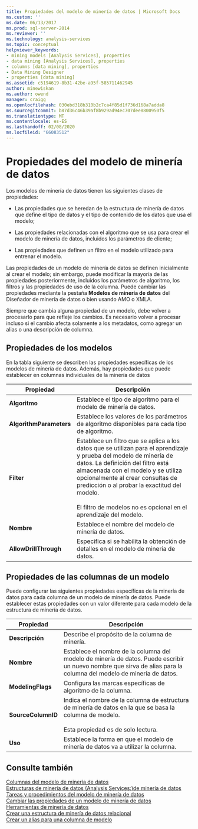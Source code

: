 ```yaml
---
title: Propiedades del modelo de minería de datos | Microsoft Docs
ms.custom: ''
ms.date: 06/13/2017
ms.prod: sql-server-2014
ms.reviewer: ''
ms.technology: analysis-services
ms.topic: conceptual
helpviewer_keywords:
- mining models [Analysis Services], properties
- data mining [Analysis Services], properties
- columns [data mining], properties
- Data Mining Designer
- properties [data mining]
ms.assetid: c5194619-8b31-42be-a95f-585711462945
author: minewiskan
ms.author: owend
manager: craigg
ms.openlocfilehash: 030ebd318b310b2c7ca4f85d1f736d168a7adda8
ms.sourcegitcommit: b87d36c46b39af8b929ad94ec707dee8800950f5
ms.translationtype: MT
ms.contentlocale: es-ES
ms.lasthandoff: 02/08/2020
ms.locfileid: "66083512"
---
```

# <a name="mining-model-properties"></a>Propiedades del modelo de minería de datos
  Los modelos de minería de datos tienen las siguientes clases de propiedades:  
  
-   Las propiedades que se heredan de la estructura de minería de datos que define el tipo de datos y el tipo de contenido de los datos que usa el modelo;  
  
-   Las propiedades relacionadas con el algoritmo que se usa para crear el modelo de minería de datos, incluidos los parámetros de cliente;  
  
-   Las propiedades que definen un filtro en el modelo utilizado para entrenar el modelo.  
  
 Las propiedades de un modelo de minería de datos se definen inicialmente al crear el modelo; sin embargo, puede modificar la mayoría de las propiedades posteriormente, incluidos los parámetros de algoritmo, los filtros y las propiedades de uso de la columna. Puede cambiar las propiedades mediante la pestaña **Modelos de minería de datos** del Diseñador de minería de datos o bien usando AMO o XMLA.  
  
 Siempre que cambia alguna propiedad de un modelo, debe volver a procesarlo para que refleje los cambios. Es necesario volver a procesar incluso si el cambio afecta solamente a los metadatos, como agregar un alias o una descripción de columna.  
  
## <a name="properties-of-models"></a>Propiedades de los modelos  
 En la tabla siguiente se describen las propiedades específicas de los modelos de minería de datos. Además, hay propiedades que puede establecer en columnas individuales de la minería de datos  
  
|Propiedad|Descripción|  
|--------------|-----------------|  
|**Algoritmo**|Establece el tipo de algoritmo para el modelo de minería de datos.|  
|**AlgorithmParameters**|Establece los valores de los parámetros de algoritmo disponibles para cada tipo de algoritmo.|  
|**Filter**|Establece un filtro que se aplica a los datos que se utilizan para el aprendizaje y prueba del modelo de minería de datos. La definición del filtro está almacenada con el modelo y se utiliza opcionalmente al crear consultas de predicción o al probar la exactitud del modelo.<br /><br /> El filtro de modelos no es opcional en el aprendizaje del modelo.|  
|**Nombre**|Establece el nombre del modelo de minería de datos.|  
|**AllowDrillThrough**|Especifica si se habilita la obtención de detalles en el modelo de minería de datos.|  
  
## <a name="properties-of-model-columns"></a>Propiedades de las columnas de un modelo  
 Puede configurar las siguientes propiedades específicas de la minería de datos para cada columna de un modelo de minería de datos. Puede establecer estas propiedades con un valor diferente para cada modelo de la estructura de minería de datos.  
  
|Propiedad|Descripción|  
|--------------|-----------------|  
|**Descripción**|Describe el propósito de la columna de minería.|  
|**Nombre**|Establece el nombre de la columna del modelo de minería de datos. Puede escribir un nuevo nombre que sirva de alias para la columna del modelo de minería de datos.|  
|**ModelingFlags**|Configura las marcas específicas de algoritmo de la columna.|  
|**SourceColumnID**|Indica el nombre de la columna de estructura de minería de datos en la que se basa la columna de modelo.<br /><br /> Esta propiedad es de solo lectura.|  
|**Uso**|Establece la forma en que el modelo de minería de datos va a utilizar la columna.|  
  
## <a name="see-also"></a>Consulte también  
 [Columnas del modelo de minería de datos](mining-model-columns.md)   
 [Estructuras de minería de datos &#40;Analysis Services:&#41;de minería de datos](mining-structures-analysis-services-data-mining.md)   
 [Tareas y procedimientos del modelo de minería de datos](mining-model-tasks-and-how-tos.md)   
 [Cambiar las propiedades de un modelo de minería de datos](change-the-properties-of-a-mining-model.md)   
 [Herramientas de minería de datos](data-mining-tools.md)   
 [Crear una estructura de minería de datos relacional](create-a-relational-mining-structure.md)   
 [Crear un alias para una columna de modelo](create-an-alias-for-a-model-column.md)  
  
  
